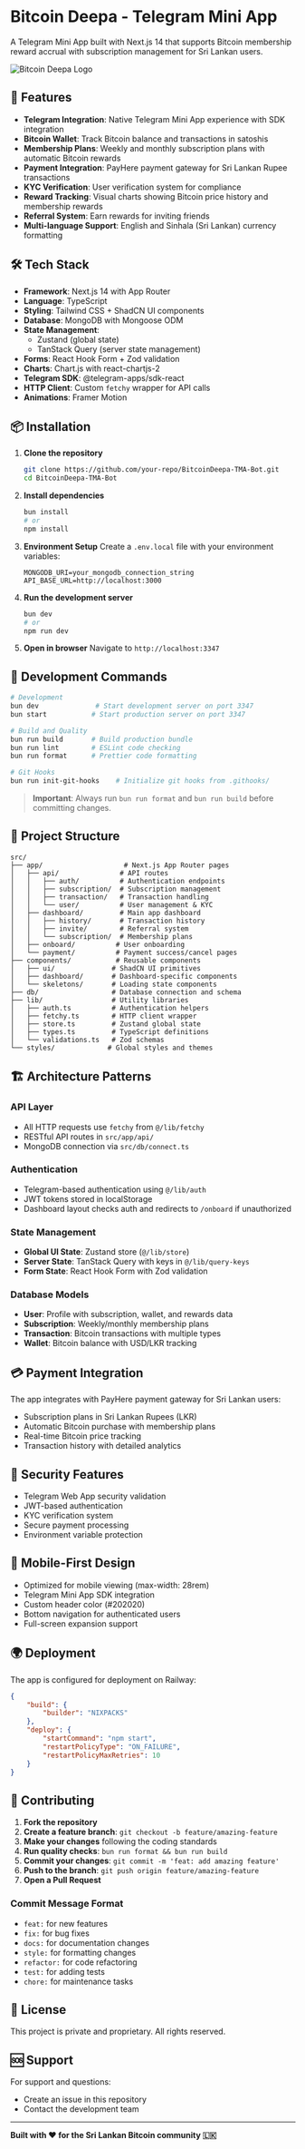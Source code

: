 # Bitcoin Deepa - Telegram Mini App

A Telegram Mini App built with Next.js 14 that supports Bitcoin membership reward accrual with subscription management for Sri Lankan users.

![Bitcoin Deepa Logo](./public/BDLogo_White.svg)

## 🚀 Features

-   **Telegram Integration**: Native Telegram Mini App experience with SDK integration
-   **Bitcoin Wallet**: Track Bitcoin balance and transactions in satoshis
-   **Membership Plans**: Weekly and monthly subscription plans with automatic Bitcoin rewards
-   **Payment Integration**: PayHere payment gateway for Sri Lankan Rupee transactions
-   **KYC Verification**: User verification system for compliance
-   **Reward Tracking**: Visual charts showing Bitcoin price history and membership rewards
-   **Referral System**: Earn rewards for inviting friends
-   **Multi-language Support**: English and Sinhala (Sri Lankan) currency formatting

## 🛠 Tech Stack

-   **Framework**: Next.js 14 with App Router
-   **Language**: TypeScript
-   **Styling**: Tailwind CSS + ShadCN UI components
-   **Database**: MongoDB with Mongoose ODM
-   **State Management**:
    -   Zustand (global state)
    -   TanStack Query (server state management)
-   **Forms**: React Hook Form + Zod validation
-   **Charts**: Chart.js with react-chartjs-2
-   **Telegram SDK**: @telegram-apps/sdk-react
-   **HTTP Client**: Custom `fetchy` wrapper for API calls
-   **Animations**: Framer Motion

## 📦 Installation

1. **Clone the repository**

    ```bash
    git clone https://github.com/your-repo/BitcoinDeepa-TMA-Bot.git
    cd BitcoinDeepa-TMA-Bot
    ```

2. **Install dependencies**

    ```bash
    bun install
    # or
    npm install
    ```

3. **Environment Setup**
   Create a `.env.local` file with your environment variables:

    ```env
    MONGODB_URI=your_mongodb_connection_string
    API_BASE_URL=http://localhost:3000

    ```

4. **Run the development server**

    ```bash
    bun dev
    # or
    npm run dev
    ```

5. **Open in browser**
   Navigate to `http://localhost:3347`

## 🚀 Development Commands

```bash
# Development
bun dev              # Start development server on port 3347
bun start           # Start production server on port 3347

# Build and Quality
bun run build       # Build production bundle
bun run lint        # ESLint code checking
bun run format      # Prettier code formatting

# Git Hooks
bun run init-git-hooks    # Initialize git hooks from .githooks/
```

> **Important**: Always run `bun run format` and `bun run build` before committing changes.

## 📁 Project Structure

```
src/
├── app/                    # Next.js App Router pages
│   ├── api/               # API routes
│   │   ├── auth/          # Authentication endpoints
│   │   ├── subscription/  # Subscription management
│   │   ├── transaction/   # Transaction handling
│   │   └── user/          # User management & KYC
│   ├── dashboard/         # Main app dashboard
│   │   ├── history/       # Transaction history
│   │   ├── invite/        # Referral system
│   │   └── subscription/  # Membership plans
│   ├── onboard/          # User onboarding
│   └── payment/          # Payment success/cancel pages
├── components/           # Reusable components
│   ├── ui/              # ShadCN UI primitives
│   ├── dashboard/       # Dashboard-specific components
│   └── skeletons/       # Loading state components
├── db/                  # Database connection and schema
├── lib/                 # Utility libraries
│   ├── auth.ts          # Authentication helpers
│   ├── fetchy.ts        # HTTP client wrapper
│   ├── store.ts         # Zustand global state
│   ├── types.ts         # TypeScript definitions
│   └── validations.ts   # Zod schemas
└── styles/             # Global styles and themes
```

## 🏗 Architecture Patterns

### API Layer

-   All HTTP requests use `fetchy` from `@/lib/fetchy`
-   RESTful API routes in `src/app/api/`
-   MongoDB connection via `src/db/connect.ts`

### Authentication

-   Telegram-based authentication using `@/lib/auth`
-   JWT tokens stored in localStorage
-   Dashboard layout checks auth and redirects to `/onboard` if unauthorized

### State Management

-   **Global UI State**: Zustand store (`@/lib/store`)
-   **Server State**: TanStack Query with keys in `@/lib/query-keys`
-   **Form State**: React Hook Form with Zod validation

### Database Models

-   **User**: Profile with subscription, wallet, and rewards data
-   **Subscription**: Weekly/monthly membership plans
-   **Transaction**: Bitcoin transactions with multiple types
-   **Wallet**: Bitcoin balance with USD/LKR tracking

## 💳 Payment Integration

The app integrates with PayHere payment gateway for Sri Lankan users:

-   Subscription plans in Sri Lankan Rupees (LKR)
-   Automatic Bitcoin purchase with membership plans
-   Real-time Bitcoin price tracking
-   Transaction history with detailed analytics

## 🔐 Security Features

-   Telegram Web App security validation
-   JWT-based authentication
-   KYC verification system
-   Secure payment processing
-   Environment variable protection

## 📱 Mobile-First Design

-   Optimized for mobile viewing (max-width: 28rem)
-   Telegram Mini App SDK integration
-   Custom header color (#202020)
-   Bottom navigation for authenticated users
-   Full-screen expansion support

## 🌍 Deployment

The app is configured for deployment on Railway:

```json
{
    "build": {
        "builder": "NIXPACKS"
    },
    "deploy": {
        "startCommand": "npm start",
        "restartPolicyType": "ON_FAILURE",
        "restartPolicyMaxRetries": 10
    }
}
```

## 🤝 Contributing

1. **Fork the repository**
2. **Create a feature branch**: `git checkout -b feature/amazing-feature`
3. **Make your changes** following the coding standards
4. **Run quality checks**: `bun run format && bun run build`
5. **Commit your changes**: `git commit -m 'feat: add amazing feature'`
6. **Push to the branch**: `git push origin feature/amazing-feature`
7. **Open a Pull Request**

### Commit Message Format

-   `feat:` for new features
-   `fix:` for bug fixes
-   `docs:` for documentation changes
-   `style:` for formatting changes
-   `refactor:` for code refactoring
-   `test:` for adding tests
-   `chore:` for maintenance tasks

## 📄 License

This project is private and proprietary. All rights reserved.

## 🆘 Support

For support and questions:

-   Create an issue in this repository
-   Contact the development team

---

**Built with ❤️ for the Sri Lankan Bitcoin community 🇱🇰**
